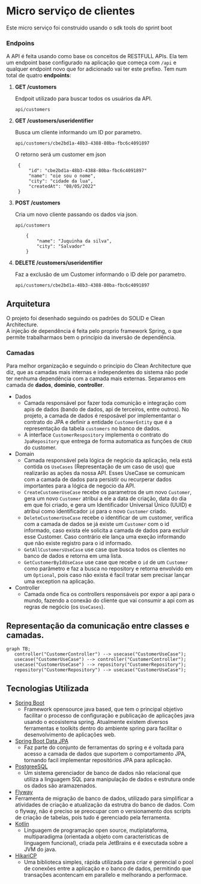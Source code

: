 # Micro serviço de clientes

Este micro serviço foi construido usando o sdk tools do sprint boot

### Endpoins

A API é feita usando como base os conceitos de RESTFULL APIs. 
Ela tem um endpoint base configurado na aplicação que começa com `/api` e qualquer endpoint novo que for adicionado vai ter este prefixo. Tem num total de quatro **endpoints**:

1. **GET /customers**

   Endpoit utilizado para buscar todos os usuários da API.
   ```
   api/customers
   ```
2. **GET /customers/useridentifier**

   Busca um cliente informando um ID por parametro.
   ```
   api/customers/cbe2bd1a-48b3-4388-80ba-fbc6c4091897
   ```

   O retorno será um customer em json
   ```
    {
        "id": "cbe2bd1a-48b3-4388-80ba-fbc6c4091897"
        "name": "oie sou o nome",
        "city": "cidade da lua",
        "createdAt": "08/05/2022"
    }
   ```
3. **POST /customers**

   Cria um novo cliente passando os dados via json.
   ```
   api/customers
   ```

    ```
        {
            "name": "Juquinha da silva",
            "city": "Salvador"
        }  
    ```

4. **DELETE /customers/useridentifier**

   Faz a exclusão de um Customer informando o ID dele por parametro.
   ```
   api/customers/cbe2bd1a-48b3-4388-80ba-fbc6c4091897
   ```

## Arquitetura

O projeto foi desenhado seguindo os padrões do SOLID e Clean Architecture.  
A injeção de dependência é feita pelo proprio framework Spring, o que permite trabalharmaos bem o princípio da inversão de dependência.

### Camadas

Para melhor organização e seguindo o principio do Clean Architecture que diz, que as camadas mais internas e
independentes do sistema não pode ter nenhuma dependência com a camada mais externas.
Separamos em camada de **dados**, **dominio**, **controller**.

- Dados
    - Camada responsável por fazer toda comunição e integração com apis de dados (bando de dados, api de terceiros,
      entre outros). No projeto, a camada de dados é resposável por implementantar o contrato do JPA e definir a
      entidade `CustomerEntity` que é a representação da tabela `customers` no banco de dados.
    - A interface `CustomerRespository` implementa o contrato do `JpaRepository` que entrega de forma automatica as
      funções de `CRUD` do customer.
- Domain
    - Camada responsável pela lógica de negócio da aplicação, nela está contida os `UseCases` (Representação de um caso
      de uso) que realizarão as ações da nossa API. Esses UseCase se comunicam com a camada de dados para persistir ou
      recurperar dados importantes para a lógica de negocio da API.
    - `CreateCustomerUseCase` recebe os parametros de um novo `Customer`, gera um novo `Customer` atribui a ele a data
      de criação, data do dia em que foi criado, e gera um Identificador Universal Único (UUID) e atribui como
      identificador `id` para o novo `Customer` criado.
    - `DeleteCustomerUseCase` recebe o identificar de um customer, verifica com a camada de dados se já existe
      um `Customer` com o id informado, caso exista ele solicita a camada de dados para excluir esse Customer. Caso
      contrário ele lança uma exeção informando que não existe registro para o id informado.
    - `GetAllCustomersUseCase` use case que busca todos os clientes no banco de dados e retorna em uma lista.
    - `GetCustomerByIdUseCase` use case que recebe o `id` de um `Customer` como parâmetro e faz a busca no repository e
      retorna envolvido em um `Optional`, pois caso não exista é facil tratar sem precisar lançar uma exception na
      aplicação.
- Controller
    - Camada onde fica os controllers responsáveis por expor a api para o mundo, fazendo a conexão do cliente que vai
      consumir a api com as regras de negócio (os `UseCases`).

## Representação da comunicação entre classes e camadas. 
```mermaid
graph TB;
   controller("CustomerController") --> usecase("CustomerUseCase");
   usecase("CustomerUseCase") --> controller("CustomerController");
   usecase("CustomerUseCase") --> repository("CustomerRepository");
   repository("CustomerRepository") --> usecase("CustomerUseCase");
```

## Tecnologias Utilizada

- [Spring Boot](https://spring.io/projects/spring-boot)
    - Framework opensource java based, que tem o principal objetivo facilitar o processo de configuração e publicação de
      aplicações java usando o ecosistema spring. Atualmente existem diversos ferramentas e toolkits dentro do ambiente
      spring para facilitar o desenvolvimento de aplicações web.
- [Spring Boot Data JPA](https://spring.io/projects/spring-data-jpa)
    - Faz parte do conjunto de ferramentas do spring e é voltada para acesso a camada de dados que suportem o
      comportamento JPA, tornando facil implementar repositórios JPA para aplicação.
- [PostgreeSQL](https://www.postgresql.org)
    - Um sistema gerenciador de banco de dados não relacional que utiliza a linguagem SQL para manipulação de dados e
      estrutura onde os dados são aramazenados.
- [Flyway](https://flywaydb.org/documentation/)
- Ferramenta de migração de banco de dados, utilizado para simplificar a atividades de criação e atualização da estrutra
  do banco de dados. Com o flyway, não é preciso se preocupar com o versionamento dos scripts de criação de tabelas,
  pois tudo é gerenciado pela ferramenta.
- [Kotlin](https://kotlinlang.org)
    - Linguagem de programação open source, mutiplataforma, multiparadigma (orientada a objeto com características de
      linguagem funcional), criada pela JetBrains e é executada sobre a JVM do java.
- [HikariCP](https://github.com/brettwooldridge/HikariCP)
    - Uma biblioteca simples, rápida utilizada para criar e gerencial o pool de conexões entre a aplicação e o banco de
      dados, permitindo que transações acontencam em parallelo e melhorando a performace.

